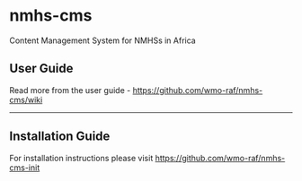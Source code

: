 # nmhs-cms

Content Management System for NMHSs in Africa

## User Guide

Read more from the user guide - https://github.com/wmo-raf/nmhs-cms/wiki

---

## Installation Guide

For installation instructions please visit https://github.com/wmo-raf/nmhs-cms-init
